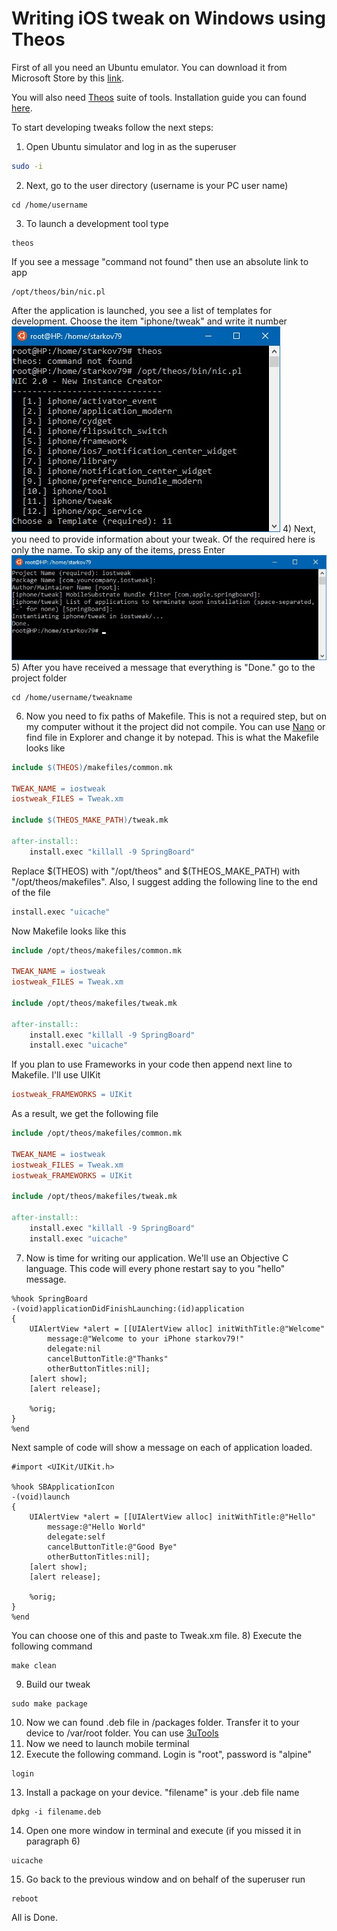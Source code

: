 # Writing iOS tweak on Windows using Theos

First of all you need an Ubuntu emulator. You can download it from Microsoft Store by this [link](https://www.microsoft.com/store/productId/9NBLGGH4MSV6).

You will also need [Theos](https://github.com/theos/theos) suite of tools. Installation guide you can found [here](https://github.com/theos/theos/wiki/Installation).

To start developing tweaks follow the next steps:
1) Open Ubuntu simulator and log in as the superuser
```Bash
sudo -i
```
2) Next, go to the user directory (username is your PC user name)
```
cd /home/username
```
3) To launch a development tool type
```
theos
```
If you see a message "command not found" then use an absolute link to app 
```
/opt/theos/bin/nic.pl
```
After the application is launched, you see a list of templates for development. Choose the item "iphone/tweak" and write it number<br/>
![](temp/2.jpg?raw=true "Launch development tool")
4) Next, you need to provide information about your tweak. Of the required here is only the name. To skip any of the items, press Enter<br/>
![](temp/3.jpg?raw=true "Provide information about the tweak")
5) After you have received a message that everything is "Done." go to the project folder
```
cd /home/username/tweakname
```
6) Now you need to fix paths of Makefile. This is not a required step, but on my computer without it the project did not compile. You can use [Nano](https://en.wikipedia.org/wiki/Nano) or find file in Explorer and change it by notepad. This is what the Makefile looks like
```Makefile
include $(THEOS)/makefiles/common.mk

TWEAK_NAME = iostweak
iostweak_FILES = Tweak.xm

include $(THEOS_MAKE_PATH)/tweak.mk

after-install::
	install.exec "killall -9 SpringBoard"
```
Replace $(THEOS) with "/opt/theos" and $(THEOS_MAKE_PATH) with "/opt/theos/makefiles". Also, I suggest adding the following line to the end of the file 
```Makefile
install.exec "uicache"
```
Now Makefile looks like this
```Makefile
include /opt/theos/makefiles/common.mk

TWEAK_NAME = iostweak
iostweak_FILES = Tweak.xm

include /opt/theos/makefiles/tweak.mk

after-install::
	install.exec "killall -9 SpringBoard"
	install.exec "uicache"
```
If you plan to use Frameworks in your code then append next line to Makefile. I'll use UIKit
```Makefile
iostweak_FRAMEWORKS = UIKit
```
As a result, we get the following file
```Makefile
include /opt/theos/makefiles/common.mk

TWEAK_NAME = iostweak
iostweak_FILES = Tweak.xm
iostweak_FRAMEWORKS = UIKit

include /opt/theos/makefiles/tweak.mk

after-install::
	install.exec "killall -9 SpringBoard"
	install.exec "uicache"
```

<!--- 
![](temp/5.jpg?raw=true "Open Makefile")
Replace $(THEOS) with "/opt/theos" and $(THEOS_MAKE_PATH) with "/opt/theos/makefiles". Now Makefile looks like this
![](temp/6.jpg?raw=true "Fix Makefile")
Also, I suggest adding the following line to the end of the file 
```Makefile
install.exec "uicache"
```
And in the end we get the following view
![](temp/7.jpg?raw=true "Makefile finish")
If you plan to use Frameworks in your code then append next line to Makefile. I'll use UIKit
```Makefile
tweakname_FRAMEWORKS = UIKit
```
![](temp/8.jpg?raw=true "Frameworks") 
--->


7) Now is time for writing our application. We'll use an Objective C language. This code will every phone restart say to you "hello" message.
```
%hook SpringBoard
-(void)applicationDidFinishLaunching:(id)application 
{
    UIAlertView *alert = [[UIAlertView alloc] initWithTitle:@"Welcome" 
        message:@"Welcome to your iPhone starkov79!" 
        delegate:nil 
        cancelButtonTitle:@"Thanks" 
        otherButtonTitles:nil];
    [alert show];
    [alert release];

	%orig;
}
%end
```
Next sample of code will show a message on each of application loaded.
```
#import <UIKit/UIKit.h>

%hook SBApplicationIcon
-(void)launch
{
	UIAlertView *alert = [[UIAlertView alloc] initWithTitle:@"Hello" 
		message:@"Hello World" 
		delegate:self 
		cancelButtonTitle:@"Good Bye" 
		otherButtonTitles:nil];
    [alert show];
    [alert release];
    
	%orig;
}
%end
```
You can choose one of this and paste to Tweak.xm file.
8) Execute the following command
```
make clean
```
9) Build our tweak
```
sudo make package
```
10) Now we can found .deb file in /packages folder. Transfer it to your device to /var/root folder. You can use [3uTools](http://www.3u.com/)
11) Now we need to launch mobile terminal
12) Execute the following command. Login is "root", password is "alpine"
```
login
```
13) Install a package on your device. "filename" is your .deb file name
```
dpkg -i filename.deb
```
14) Open one more window in terminal and execute (if you missed it in paragraph 6)
```
uicache
```
15) Go back to the previous window and on behalf of the superuser run
```
reboot
```

All is Done.
